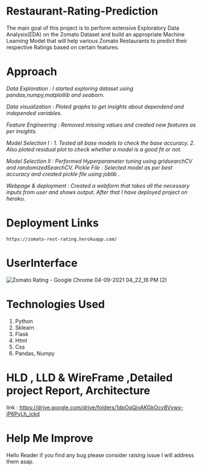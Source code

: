 # Restaurant-Rating-Prediction
The main goal of this project is to perform extensive Exploratory Data Analysis(EDA) on the Zomato Dataset and build an appropriate Machine Learning Model that will help various Zomato Restaurants to predict their respective Ratings based on certain features.

# Approach

  *Data Exploration     : I started exploring dataset using pandas,numpy,matplotlib and seaborn.* 

  *Data visualization   : Ploted graphs to get insights about dependend and independed variables.* 

  *Feature Engineering  :  Removed missing values and created new features as per insights.*

  *Model Selection I    :  1. Tested all base models to check the base accuracy.*
                          *2. Also ploted residual plot to check whether a model is a good fit or not.*

  *Model Selection II   :  Performed Hyperparameter tuning using gridsearchCV and randomizedSearchCV.*
  *Pickle File          :  Selected model as per best accuracy and created pickle file using joblib .*
  
  *Webpage & deployment :  Created a webform that takes all the necessary inputs from user and shows output.*
                          *After that I have deployed project on heroku.*
                          
 #  Deployment Links
    https://zomato-rest-rating.herokuapp.com/
    
 #  UserInterface 
 
 ![Zomato Rating - Google Chrome 04-09-2021 04_22_16 PM (2)](https://user-images.githubusercontent.com/60504768/132092118-4777516f-a4ef-4ea5-8e10-8b7bf5c75f92.png)
 
 
 # Technologies Used
 
   1. Python 
   2. Sklearn
   3. Flask
   4. Html
   5. Css
   6. Pandas, Numpy 

# HLD , LLD & WireFrame ,Detailed project Report, Architecture

 link : https://drive.google.com/drive/folders/1dpOqQjvAKGkOcv8Vvwx-jP6PyLh_ickd
 
# Help Me Improve

Hello Reader if you find any bug please consider raising issue I will address them asap.

                          
